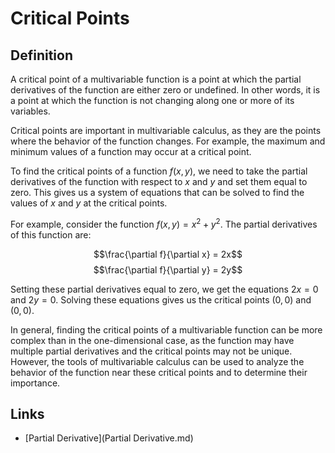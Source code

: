 # Critical Points

## Definition

A critical point of a multivariable function is a point at which the partial derivatives of the function are either zero or undefined. In other words, it is a point at which the function is not changing along one or more of its variables.

Critical points are important in multivariable calculus, as they are the points where the behavior of the function changes. For example, the maximum and minimum values of a function may occur at a critical point.

To find the critical points of a function $f(x,y)$, we need to take the partial derivatives of the function with respect to $x$ and $y$ and set them equal to zero. This gives us a system of equations that can be solved to find the values of $x$ and $y$ at the critical points.

For example, consider the function $f(x,y) = x^2 + y^2$. The partial derivatives of this function are:

$$\frac{\partial f}{\partial x} = 2x$$
$$\frac{\partial f}{\partial y} = 2y$$

Setting these partial derivatives equal to zero, we get the equations $2x = 0$ and $2y = 0$. Solving these equations gives us the critical points $(0,0)$ and $(0,0)$.

In general, finding the critical points of a multivariable function can be more complex than in the one-dimensional case, as the function may have multiple partial derivatives and the critical points may not be unique. However, the tools of multivariable calculus can be used to analyze the behavior of the function near these critical points and to determine their importance.

## Links
- [Partial Derivative](Partial Derivative.md)
